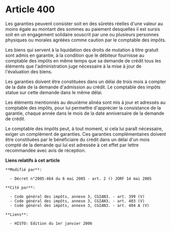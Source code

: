 # Article 400

Les garanties peuvent consister soit en des sûretés réelles d'une valeur au moins égale au montant des sommes au paiement
desquelles il est sursis  soit en un engagement solidaire souscrit par une ou plusieurs personnes physiques ou morales
agréées comme caution par le comptable des impôts.

Les biens qui servent à la liquidation des droits de mutation à titre gratuit sont admis en garantie, à la condition que le
débiteur fournisse au comptable des impôts en même temps que sa demande de crédit tous les éléments que l'administration juge
nécessaire à la mise à jour de l'évaluation des biens.

Les garanties doivent être constituées dans un délai de trois mois à compter de la date de la demande d'admission au crédit.
Le comptable des impôts statue sur cette demande dans le même délai.

Les éléments mentionnés au deuxième alinéa sont mis à jour et adressés  au comptable des impôts, pour lui permettre
d'apprécier la consistance  de la garantie, chaque année dans le mois de la date anniversaire de la  demande de crédit. 

Le comptable des impôts peut, à tout moment, si cela lui paraît nécessaire, exiger un complément de garanties. Ces garanties
complémentaires doivent être constituées par le bénéficiaire du crédit dans un délai d'un mois compté de la demande qui lui
est adressée à cet effet  par lettre recommandée avec avis de réception.

**Liens relatifs à cet article**

	**Modifié par**:

	  - Décret n°2005-464 du 6 mai 2005 - art. 2 () JORF 14 mai 2005

	**Cité par**:

	  - Code général des impôts, annexe 3, CGIAN3. - art. 399 (V)
	  - Code général des impôts, annexe 3, CGIAN3. - art. 403 (V)
	  - Code général des impôts, annexe 3, CGIAN3. - art. 404 A (V)

	**Liens**:

	  - HISTO: Edition du 1er janvier 2006
